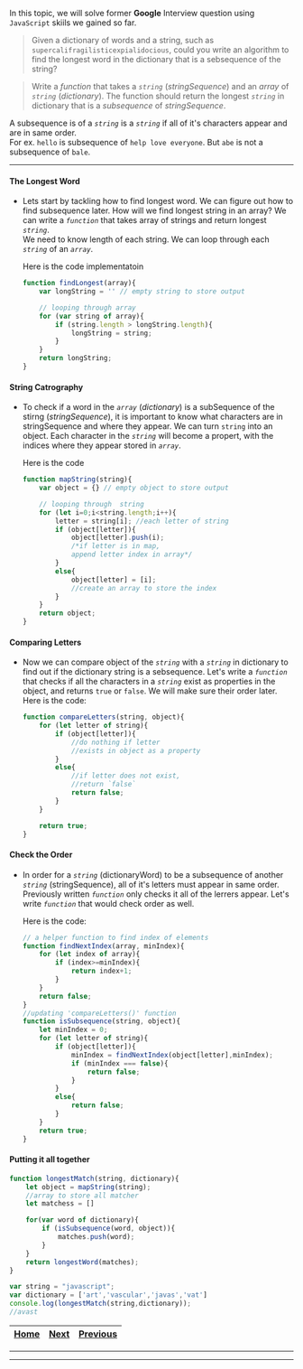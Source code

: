 In this topic, we will solve former **Google** Interview question using `JavaScript` skiils we gained so far.

> Given a dictionary of words and a string, such as `supercalifragilisticexpialidocious`, could you write an algorithm to find the longest word in the dictionary that is a sebsequence of the string?

> Write a *function* that takes a *`string`* (*stringSequence*) and an *array* of *`string`* (*dictionary*). The function should return the longest *`string`* in dictionary that is a *subsequence* of *stringSequence*.

A subsequence is of a *`string`* is a *`string`* if all of it's characters appear and are in same order.  
For ex. `hello` is subsequence of `help love everyone`. But `abe` is not a subsequence of `bale`.
___
#### The Longest Word
- Lets start by tackling how to find longest word. We can figure out how to find subsequence later. How will we find longest string in an array? We can write a *`function`* that takes array of strings and return longest *`string`*.  
We need to know length of each string. We can loop through each *`string`* of an *`array`*.

    Here is the code implementatoin
    ``` js
    function findLongest(array){
        var longString = '' // empty string to store output

        // looping through array
        for (var string of array){
            if (string.length > longString.length){
                longString = string;
            }
        }
        return longString;
    }
    ```

#### String Catrography
- To check if a word in the *`array`* (*dictionary*) is a subSequence of the stirng (*stringSequence*), it is important to know what characters are in stringSequence and where they appear. We can turn `string` into an object. Each character in the *`string`* will become a propert, with the indices where they appear stored in *`array`*.

    Here is the code
    ``` js
    function mapString(string){
        var object = {} // empty object to store output

        // looping through  string
        for (let i=0;i<string.length;i++){
            letter = string[i]; //each letter of string
            if (object[letter]){
                object[letter].push(i);
                /*if letter is in map,
                append letter index in array*/
            }
            else{
                object[letter] = [i];
                //create an array to store the index
            }
        }
        return object;
    }
    ```

#### Comparing Letters
- Now we can compare object of the *`string`* with a *`string`* in dictionary to find out if the dictionary string is a sebsequence. Let's write a *`function`* that checks if all the characters in a *`string`* exist as properties in the object, and returns `true` or `false`. We will make sure their order later.
    Here is the code:
    ``` js
    function compareLetters(string, object){
        for (let letter of string){
            if (object[letter]){
                //do nothing if letter
                //exists in object as a property
            }
            else{
                //if letter does not exist,
                //return `false`
                return false;
            }
        }

        return true;
    }
    ```

#### Check the Order
- In order for a *`string`* (dictionaryWord) to be a subsequence of another *`string`* (stringSequence), all of it's letters must appear in same order. Previously written *`function`* only checks it all of the lerrers appear. Let's write *`function`* that would check order as well.

    Here is the code:
    ``` js
    // a helper function to find index of elements
    function findNextIndex(array, minIndex){
        for (let index of array){
            if (index>=minIndex){
                return index+1;
            }
        }
        return false;
    }
    //updating 'compareLetters()' function
    function isSubsequence(string, object){
        let minIndex = 0;
        for (let letter of string){
            if (object[letter]){
                minIndex = findNextIndex(object[letter],minIndex);
                if (minIndex === false){
                    return false;
                }
            }
            else{
                return false;
            }
        }
        return true;
    }
    ```
#### Putting it all together

``` js
function longestMatch(string, dictionary){
    let object = mapString(string);
    //array to store all matcher
    let matchess = []

    for(var word of dictionary){
        if (isSubsequence(word, object)){
            matches.push(word);
        }
    }
    return longestWord(matches);
}

var string = "javascript";
var dictionary = ['art','vascular','javas','vat']
console.log(longestMatch(string,dictionary));
//avast
```

|[Home](../README.md)|[Next](arraymethod.md)|[Previous](fundamentals2.md)|
|:---|:---:|---:|
---
---